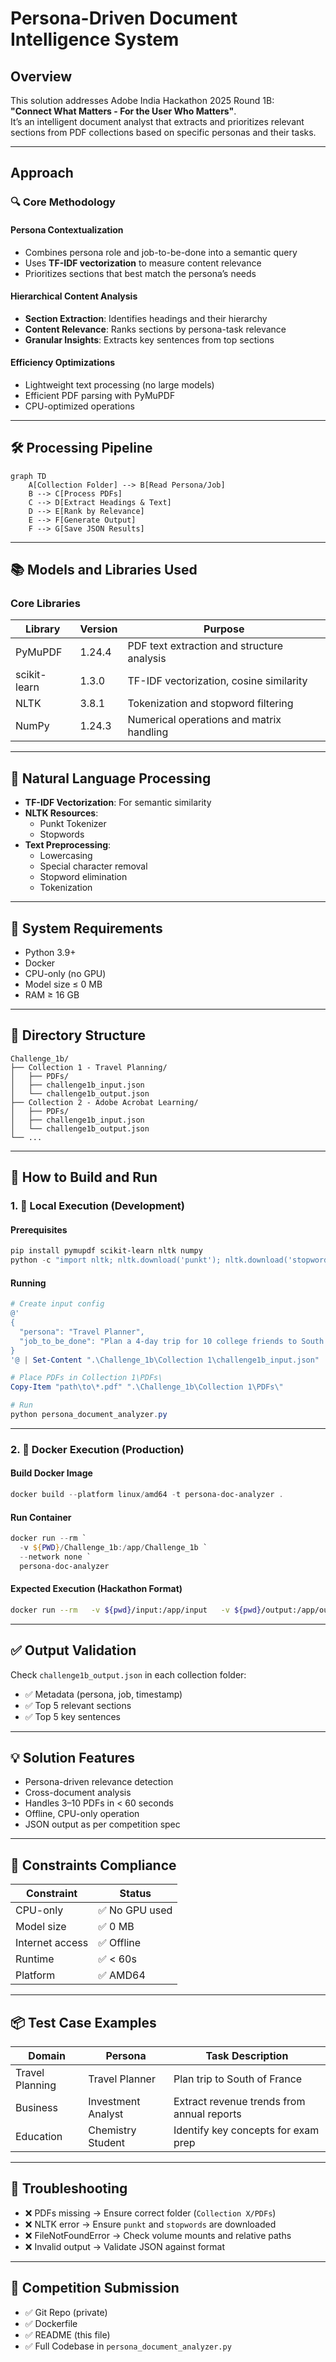 
# Persona-Driven Document Intelligence System

## Overview
This solution addresses Adobe India Hackathon 2025 Round 1B:  
**"Connect What Matters - For the User Who Matters"**.  
It’s an intelligent document analyst that extracts and prioritizes relevant sections from PDF collections based on specific personas and their tasks.

---

## Approach

### 🔍 Core Methodology

#### Persona Contextualization
- Combines persona role and job-to-be-done into a semantic query
- Uses **TF-IDF vectorization** to measure content relevance
- Prioritizes sections that best match the persona’s needs

#### Hierarchical Content Analysis
- **Section Extraction**: Identifies headings and their hierarchy
- **Content Relevance**: Ranks sections by persona-task relevance
- **Granular Insights**: Extracts key sentences from top sections

#### Efficiency Optimizations
- Lightweight text processing (no large models)
- Efficient PDF parsing with PyMuPDF
- CPU-optimized operations

---

## 🛠️ Processing Pipeline

```mermaid
graph TD
    A[Collection Folder] --> B[Read Persona/Job]
    B --> C[Process PDFs]
    C --> D[Extract Headings & Text]
    D --> E[Rank by Relevance]
    E --> F[Generate Output]
    F --> G[Save JSON Results]
```

---

## 📚 Models and Libraries Used

### Core Libraries

| Library        | Version | Purpose                                      |
|----------------|---------|----------------------------------------------|
| PyMuPDF        | 1.24.4  | PDF text extraction and structure analysis   |
| scikit-learn   | 1.3.0   | TF-IDF vectorization, cosine similarity      |
| NLTK           | 3.8.1   | Tokenization and stopword filtering          |
| NumPy          | 1.24.3  | Numerical operations and matrix handling     |

---

## 🧠 Natural Language Processing

- **TF-IDF Vectorization**: For semantic similarity
- **NLTK Resources**:
  - Punkt Tokenizer
  - Stopwords
- **Text Preprocessing**:
  - Lowercasing
  - Special character removal
  - Stopword elimination
  - Tokenization

---

## 🧰 System Requirements

- Python 3.9+
- Docker
- CPU-only (no GPU)
- Model size ≤ 0 MB
- RAM ≥ 16 GB

---

## 📁 Directory Structure

```
Challenge_1b/
├── Collection 1 - Travel Planning/
│   ├── PDFs/
│   ├── challenge1b_input.json
│   └── challenge1b_output.json
├── Collection 2 - Adobe Acrobat Learning/
│   ├── PDFs/
│   ├── challenge1b_input.json
│   └── challenge1b_output.json
└── ...
```

---

## 🚀 How to Build and Run

### 1. 🔧 Local Execution (Development)

#### Prerequisites

```powershell
pip install pymupdf scikit-learn nltk numpy
python -c "import nltk; nltk.download('punkt'); nltk.download('stopwords')"
```

#### Running

```powershell
# Create input config
@'
{
  "persona": "Travel Planner",
  "job_to_be_done": "Plan a 4-day trip for 10 college friends to South of France"
}
'@ | Set-Content ".\Challenge_1b\Collection 1\challenge1b_input.json"

# Place PDFs in Collection 1\PDFs\
Copy-Item "path\to\*.pdf" ".\Challenge_1b\Collection 1\PDFs\"

# Run
python persona_document_analyzer.py
```

---

### 2. 🐳 Docker Execution (Production)

#### Build Docker Image

```powershell
docker build --platform linux/amd64 -t persona-doc-analyzer .
```

#### Run Container

```powershell
docker run --rm `
  -v ${PWD}/Challenge_1b:/app/Challenge_1b `
  --network none `
  persona-doc-analyzer
```

#### Expected Execution (Hackathon Format)

```bash
docker run --rm   -v ${pwd}/input:/app/input   -v ${pwd}/output:/app/output   --network none   mysolutionname:somerandomidentifier
```

---

## ✅ Output Validation

Check `challenge1b_output.json` in each collection folder:

- ✅ Metadata (persona, job, timestamp)
- ✅ Top 5 relevant sections
- ✅ Top 5 key sentences

---

## 💡 Solution Features

- Persona-driven relevance detection
- Cross-document analysis
- Handles 3–10 PDFs in < 60 seconds
- Offline, CPU-only operation
- JSON output as per competition spec

---

## 📌 Constraints Compliance

| Constraint           | Status         |
|----------------------|----------------|
| CPU-only             | ✅ No GPU used |
| Model size           | ✅ 0 MB         |
| Internet access      | ✅ Offline      |
| Runtime              | ✅ < 60s        |
| Platform             | ✅ AMD64        |

---

## 📦 Test Case Examples

| Domain            | Persona             | Task Description                                 |
|------------------|----------------------|--------------------------------------------------|
| Travel Planning  | Travel Planner       | Plan trip to South of France                     |
| Business         | Investment Analyst   | Extract revenue trends from annual reports       |
| Education        | Chemistry Student    | Identify key concepts for exam prep              |

---

## 🧯 Troubleshooting

- ❌ PDFs missing → Ensure correct folder (`Collection X/PDFs`)
- ❌ NLTK error → Ensure `punkt` and `stopwords` are downloaded
- ❌ FileNotFoundError → Check volume mounts and relative paths
- ❌ Invalid output → Validate JSON against format

---

## 🚀 Competition Submission

- ✅ Git Repo (private)
- ✅ Dockerfile
- ✅ README (this file)
- ✅ Full Codebase in `persona_document_analyzer.py`
